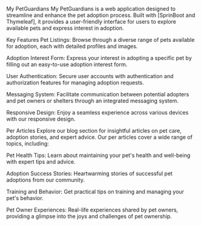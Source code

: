 My PetGuardians
My PetGuardians is a web application designed to streamline and enhance the pet adoption process. Built with [SprinBoot and Thymeleaf], it provides a user-friendly interface for users to explore available pets and express interest in adoption.

Key Features
Pet Listings: Browse through a diverse range of pets available for adoption, each with detailed profiles and images.

Adoption Interest Form: Express your interest in adopting a specific pet by filling out an easy-to-use adoption interest form.

User Authentication: Secure user accounts with authentication and authorization features for managing adoption requests.

Messaging System: Facilitate communication between potential adopters and pet owners or shelters through an integrated messaging system.

Responsive Design: Enjoy a seamless experience across various devices with our responsive design.

Per Articles
Explore our blog section for insightful articles on pet care, adoption stories, and expert advice. Our per articles cover a wide range of topics, including:

Pet Health Tips: Learn about maintaining your pet's health and well-being with expert tips and advice.

Adoption Success Stories: Heartwarming stories of successful pet adoptions from our community.

Training and Behavior: Get practical tips on training and managing your pet's behavior.

Pet Owner Experiences: Real-life experiences shared by pet owners, providing a glimpse into the joys and challenges of pet ownership.
